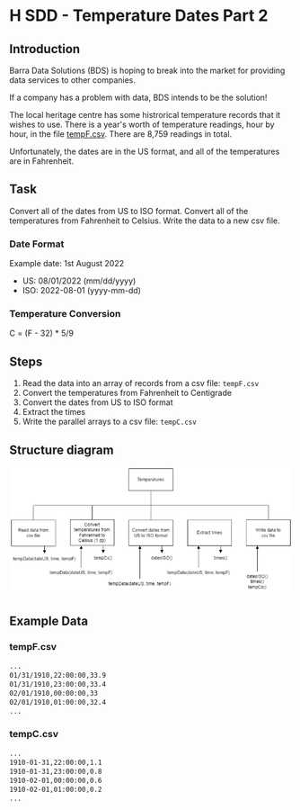 # H SDD - Temperature Dates Part 2

## Introduction

Barra Data Solutions (BDS) is hoping to break into the market for providing data services to other companies.

If a company has a problem with data, BDS intends to be the solution!

The local heritage centre has some histrorical temperature records that it wishes to use.  There is a year's worth of temperature readings, hour by hour, in the file [tempF.csv](assets/tempF.csv "CSV file").  There are 8,759 readings in total.

Unfortunately, the dates are in the US format, and all of the temperatures are in Fahrenheit.


## Task

Convert all of the dates from US to ISO format.  Convert all of the temperatures from Fahrenheit to Celsius.  Write the data to a new csv file.


### Date Format

Example date: 1st August 2022

* US: 08/01/2022 (mm/dd/yyyy)
* ISO: 2022-08-01 (yyyy-mm-dd)


### Temperature Conversion

C = (F - 32) * 5/9


## Steps

1. Read the data into an array of records from a csv file: `tempF.csv`
2. Convert the temperatures from Fahrenheit to Centigrade
3. Convert the dates from US to ISO format
4. Extract the times
5. Write the parallel arrays to a csv file: `tempC.csv`


## Structure diagram

![Structure diagram](assets/sd2.png)


## Example Data

### tempF.csv

```
...
01/31/1910,22:00:00,33.9
01/31/1910,23:00:00,33.4
02/01/1910,00:00:00,33
02/01/1910,01:00:00,32.4
...
```


### tempC.csv

```
...
1910-01-31,22:00:00,1.1
1910-01-31,23:00:00,0.8
1910-02-01,00:00:00,0.6
1910-02-01,01:00:00,0.2
...
```
